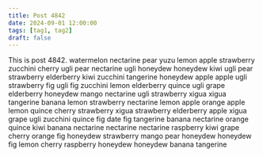```yaml
---
title: Post 4842
date: 2024-09-01 12:00:00
tags: [tag1, tag2]
draft: false
---
```

This is post 4842.
watermelon
nectarine
pear
yuzu
lemon
apple
strawberry
zucchini
cherry
ugli
pear
nectarine
ugli
honeydew
honeydew
kiwi
ugli
pear
strawberry
elderberry
kiwi
zucchini
tangerine
honeydew
apple
apple
ugli
strawberry
fig
ugli
fig
zucchini
lemon
elderberry
quince
ugli
grape
elderberry
honeydew
mango
nectarine
ugli
strawberry
xigua
xigua
tangerine
banana
lemon
strawberry
nectarine
lemon
apple
orange
apple
lemon
quince
cherry
strawberry
xigua
strawberry
elderberry
apple
xigua
grape
ugli
zucchini
quince
fig
date
fig
tangerine
banana
nectarine
orange
quince
kiwi
banana
nectarine
nectarine
nectarine
raspberry
kiwi
grape
cherry
orange
fig
honeydew
strawberry
mango
pear
honeydew
honeydew
fig
lemon
cherry
raspberry
honeydew
honeydew
banana
tangerine
